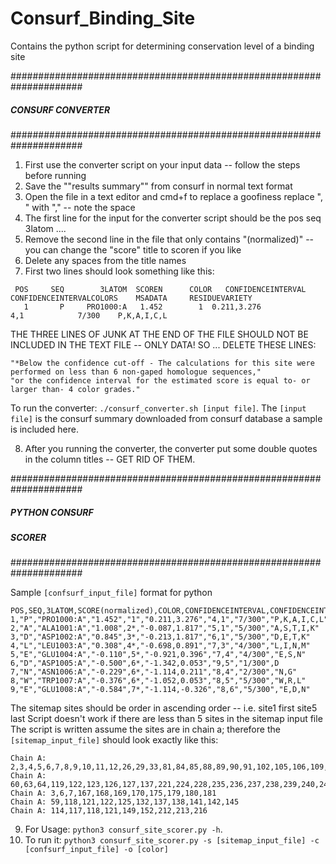 # Consurf_Binding_Site
Contains the python script for determining conservation level of a binding site


#####################################################################
#####		                 	CONSURF CONVERTER		                   	#####
#####								                                                   #####
#####################################################################

1. First use the converter script on your input data -- follow the steps before running
2. Save the ""results summary"" from consurf in normal text format
3. Open the file in a text editor and cmd+f to replace a goofiness replace ", " with "," -- note the space
4. The first line for the input for the converter script should be the pos	seq	3latom ....
5. Remove the second line in the file that only contains "(normalized)" -- you can change the "score" title to scoren if you like
6. Delete any spaces from the title names
7. First two lines should look something like this:
```
 POS	 SEQ	    3LATOM	SCOREN		COLOR	CONFIDENCEINTERVAL	CONFIDENCEINTERVALCOLORS	MSADATA		RESIDUEVARIETY
   1	   P	 PRO1000:A	 1.452		  1	 0.211,3.276			    4,1			   7/300	P,K,A,I,C,L
   ```
THE THREE LINES OF JUNK AT THE END OF THE FILE SHOULD NOT BE INCLUDED IN THE TEXT FILE -- ONLY DATA!
SO ... DELETE THESE LINES:
```
"*Below the confidence cut-off - The calculations for this site were performed on less than 6 non-gaped homologue sequences,"
"or the confidence interval for the estimated score is equal to- or larger than- 4 color grades."
```

To run the converter: ```./consurf_converter.sh [input file]```.
The ```[input file]``` is the consurf summary downloaded from consurf database a sample is included here. 

8. After you running the converter, the converter put some double quotes in the column titles -- GET RID OF THEM.




#####################################################################
#####                   PYTHON CONSURF	                         #####
#####                       SCORER                              #####
#####################################################################

Sample ```[confsurf_input_file]``` format for python
```
POS,SEQ,3LATOM,SCORE(normalized),COLOR,CONFIDENCEINTERVAL,CONFIDENCEINTERVALCOLORS,MSADATA,RESIDUEVARIETY
1,"P","PRO1000:A","1.452","1","0.211,3.276","4,1","7/300","P,K,A,I,C,L"
2,"A","ALA1001:A","1.008",2*,"-0.087,1.817","5,1","5/300","A,S,T,I,K"
3,"D","ASP1002:A","0.845",3*,"-0.213,1.817","6,1","5/300","D,E,T,K"
4,"L","LEU1003:A","0.308",4*,"-0.698,0.891","7,3","4/300","L,I,N,M"
5,"E","GLU1004:A","-0.110",5*,"-0.921,0.396","7,4","4/300","E,S,N"
6,"D","ASP1005:A","-0.500",6*,"-1.342,0.053","9,5","1/300",D
7,"N","ASN1006:A","-0.229",6*,"-1.114,0.211","8,4","2/300","N,G"
8,"W","TRP1007:A","-0.376",6*,"-1.052,0.053","8,5","5/300","W,R,L"
9,"E","GLU1008:A","-0.584",7*,"-1.114,-0.326","8,6","5/300","E,D,N"
```

The sitemap sites should be order in ascending order -- i.e. site1 first site5 last
Script doesn't work if there are less than 5 sites in the sitemap input file
The script is written assume the sites are in chain a; therefore the ```[sitemap_input_file]``` should look exactly like this:
```
Chain A: 2,3,4,5,6,7,8,9,10,11,12,26,29,33,81,84,85,88,89,90,91,102,105,106,109,110,113,156,159,160,164,175,176,177,178,179,180,181,183,187,190,191,193,194,197,198,200,201,202,204,205,209,210,250,254,257,258,260,261,262,264,265,268,271,272,274,275,276,278,280,281,282,284,285,286,288,289,292
Chain A: 60,63,64,119,122,123,126,127,137,221,224,228,235,236,237,238,239,240,242,243,246,301,302,303,305,306,307,308,309
Chain A: 3,6,7,167,168,169,170,175,179,180,181
Chain A: 59,118,121,122,125,132,137,138,141,142,145
Chain A: 114,117,118,121,149,152,212,213,216 
```

9. For Usage: ```python3 consurf_site_scorer.py -h```.
10. To run it: ```python3 consurf_site_scorer.py -s [sitemap_input_file] -c [confsurf_input_file] -o [color]```
